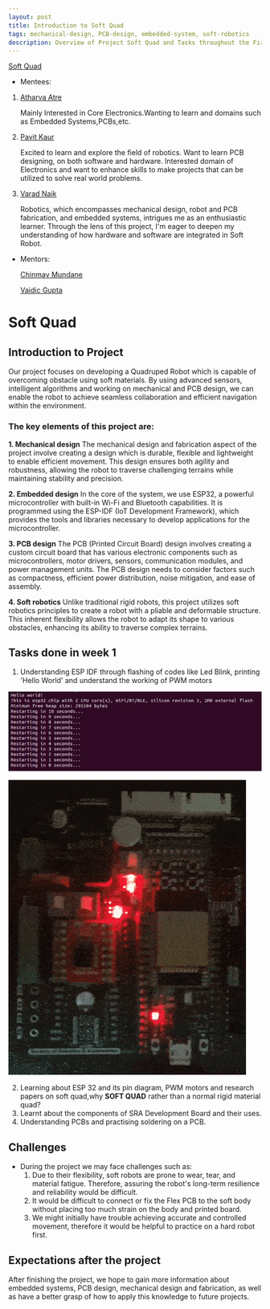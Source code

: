```yaml
---
layout: post
title: Introduction to Soft Quad 
tags: mechanical-design, PCB-design, embedded-system, soft-robotics
description: Overview of Project Soft Quad and Tasks throughout the First Week
---
```

[Soft Quad](https://github.com/pavit15/softquad)
- Mentees:

1. [Atharva Atre](https://github.com/AtharvaAtre)

    Mainly Interested in Core Electronics.Wanting to learn and domains such as Embedded Systems,PCBs,etc.

2. [Pavit Kaur](https://github.com/pavit15)

    Excited to learn and explore the field of robotics. Want to learn PCB designing, on both software and hardware. Interested domain of Electronics and want to enhance skills to make projects that can be utilized to solve real world problems.
    
3. [Varad Naik](https://github.com/VaradNaik921)

    Robotics, which encompasses mechanical design, robot and PCB fabrication, and embedded systems, intrigues me as an enthusiastic learner. Through the lens of this project, I'm eager to deepen my understanding of how hardware and software are integrated in Soft Robot.

- Mentors:

  [Chinmay Mundane](https://github.com/ChinmayMundane)

  [Vaidic Gupta](https://github.com/Vaidicgupta)

# Soft Quad

## Introduction to Project
Our project focuses on developing a Quadruped Robot which is capable of overcoming obstacle using soft materials. By using advanced sensors,  intelligent algorithms and working on mechanical and PCB design, we can enable the robot to achieve seamless collaboration and efficient navigation within the environment.

### **The key elements of this project are:**
**1. Mechanical design**
The mechanical design and fabrication aspect of the project involve creating a design which is durable, flexible and lightweight to enable efficient movement. This design ensures both agility and robustness, allowing the robot to traverse challenging terrains while maintaining stability and precision. 

**2. Embedded design**
In the core of the system, we use ESP32, a powerful microcontroller with built-in Wi-Fi and Bluetooth capabilities. It is programmed using the ESP-IDF (IoT Development Framework), which provides the tools and libraries necessary to develop applications for the microcontroller. 

**3. PCB design**
The PCB (Printed Circuit Board) design involves creating a custom circuit board that has various electronic components such as microcontrollers, motor drivers, sensors, communication modules, and power management units. The PCB design needs to consider factors such as compactness, efficient power distribution, noise mitigation, and ease of assembly. 

**4. Soft robotics**
Unlike traditional rigid robots, this project utilizes soft robotics principles to create a robot with a pliable and deformable structure. This inherent flexibility allows the robot to adapt its shape to various obstacles, enhancing its ability to traverse complex terrains.

## Tasks done in week 1
1. Understanding ESP IDF through flashing of codes like Led Blink, printing 'Hello World' and understand the working of PWM motors

![](/assets/posts/Introduction-to-Soft-Quad/HelloWorld.png)

![](/assets/posts/Introduction-to-Soft-Quad/LEDBlink.gif)

2. Learning about ESP 32  and its pin diagram, PWM motors and research papers on soft quad,why **SOFT QUAD** rather than a normal rigid material quad? 
3. Learnt about the components of SRA Development Board and their uses.
4. Understanding PCBs and practising soldering on a PCB.

## Challenges
- During the project we may face challenges such as:
    1. Due to their flexibility, soft robots are prone to wear, tear, and material fatigue. Therefore, assuring the robot's long-term resilience and reliability would be difficult.
    2. It would be difficult to connect or fix the Flex PCB to the soft body without placing too much strain on the body and printed board.
    3. We might initially have trouble achieving accurate and controlled movement, therefore it would be helpful to practice on a hard robot first.


## Expectations after the project
After finishing the project, we hope to gain more information about embedded systems, PCB design, mechanical design and fabrication, as well as have a better grasp of how to apply this knowledge to future projects.
